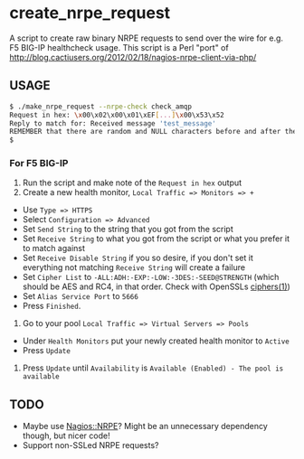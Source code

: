 # create\_nrpe\_request

A script to create raw binary NRPE requests to send over the wire for e.g. F5 BIG-IP healthcheck usage.
This script is a Perl "port" of http://blog.cactiusers.org/2012/02/18/nagios-nrpe-client-via-php/

## USAGE

```sh
$ ./make_nrpe_request --nrpe-check check_amqp
Request in hex: \x00\x02\x00\x01\xEF[...]\x00\x53\x52
Reply to match for: Received message 'test_message'
REMEMBER that there are random and NULL characters before and after the text above in the reply.
$
```

### For F5 BIG-IP

1. Run the script and make note of the `Request in hex` output
1. Create a new health monitor, `Local Traffic => Monitors => +`
  * Use `Type => HTTPS`
  * Select `Configuration => Advanced`
  * Set `Send String` to the string that you got from the script
  * Set `Receive String` to what you got from the script or what you prefer it to match against
  * Set `Receive Disable String` if you so desire, if you don't set it everything not matching `Receive String` will create a failure
  * Set `Cipher List` to `-ALL:ADH:-EXP:-LOW:-3DES:-SEED@STRENGTH` (which should be AES and RC4, in that order. Check with OpenSSLs [ciphers(1)](https://www.openssl.org/docs/apps/ciphers.html))
  * Set `Alias Service Port` to `5666`
  * Press `Finished`.
1. Go to your pool `Local Traffic => Virtual Servers => Pools`
  * Under `Health Monitors` put your newly created health monitor to `Active`
  * Press `Update`
1. Press `Update` until `Availability` is `Available (Enabled) - The pool is available`

## TODO
* Maybe use [Nagios::NRPE](https://github.com/andreas-marschke/nagios-nrpe/blob/master/lib/Nagios/NRPE/Client.pm)? Might be an unnecessary dependency though, but nicer code!
* Support non-SSLed NRPE requests?
